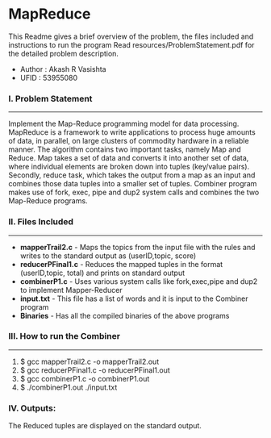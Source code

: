 # __MapReduce__
This Readme gives a brief overview of the problem, the files included and instructions to run the program
Read resources/ProblemStatement.pdf for the detailed problem description.
* Author : Akash R Vasishta
* UFID   : 53955080

### __I. Problem Statement__
--------------------
Implement the Map-Reduce programming model for data processing. 
MapReduce is a framework to write applications to process huge amounts of data, in parallel, on large clusters of commodity hardware in a reliable manner. The algorithm contains two important tasks, namely Map and Reduce. Map takes a set of data and converts it into another set of data, where individual elements are broken down into tuples (key/value pairs). Secondly, reduce task, which takes the output from a map as an input and combines those data tuples into a smaller set of tuples. Combiner program makes use of fork, exec, pipe and dup2 system calls and combines the two Map-Reduce programs.

### __II. Files Included__
-----------------
* __mapperTrail2.c__ - Maps the topics from the input file with the rules and writes to the standard output as (userID,topic, score)
* __reducerPFinal1.c__ - Reduces the mapped tuples in the format (userID,topic, total) and prints on standard output
* __combinerP1.c__ - Uses various system calls like fork,exec,pipe and dup2 to implement Mapper-Reducer
* __input.txt__ - This file has a list of words and it is input to the Combiner program
* __Binaries__       - Has all the compiled binaries of the above programs

### __III. How to run the Combiner__
---------------------------

1. $ gcc mapperTrail2.c -o mapperTrail2.out
2. $ gcc reducerPFinal1.c -o reducerPFinal1.out
3. $ gcc combinerP1.c -o combinerP1.out
4. $ ./combinerP1.out ./input.txt

### __IV. Outputs:__
The Reduced tuples are displayed on the standard output.
